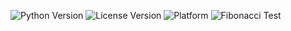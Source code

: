 ![Python Version](https://img.shields.io/badge/Python-3.13-green)
![License Version](https://img.shields.io/badge/AGPL-3.0%20license-blue)
![Platform](https://img.shields.io/badge/Linux-purple)
![Fibonacci Test](https://github.com/PMJ-SE-Fall-24/HW1/actions/workflows/python-app.yml/badge.svg)

